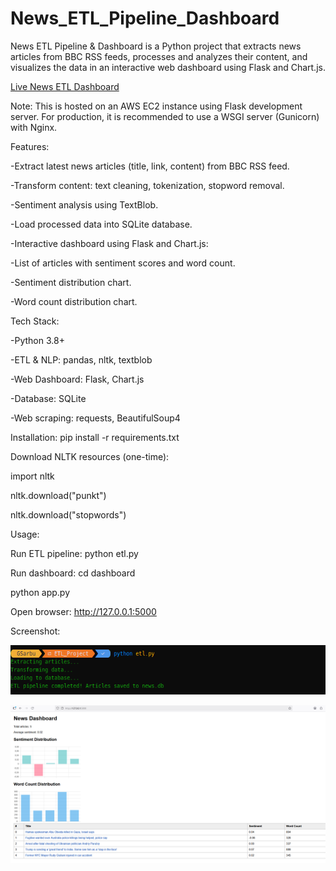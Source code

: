 # News_ETL_Pipeline_Dashboard
News ETL Pipeline & Dashboard is a Python project that extracts news articles from BBC RSS feeds, processes and analyzes their content, and visualizes the data in an interactive web dashboard using Flask and Chart.js. 

[Live News ETL Dashboard](http://13.51.172.144:5000)

Note: This is hosted on an AWS EC2 instance using Flask development server. For production, it is recommended to use a WSGI server (Gunicorn) with Nginx.

Features:

-Extract latest news articles (title, link, content) from BBC RSS feed.

-Transform content: text cleaning, tokenization, stopword removal.

-Sentiment analysis using TextBlob.

-Load processed data into SQLite database.

-Interactive dashboard using Flask and Chart.js:

-List of articles with sentiment scores and word count.

-Sentiment distribution chart.

-Word count distribution chart.

Tech Stack:

-Python 3.8+

-ETL & NLP: pandas, nltk, textblob

-Web Dashboard: Flask, Chart.js

-Database: SQLite

-Web scraping: requests, BeautifulSoup4

Installation: pip install -r requirements.txt

Download NLTK resources (one-time):

import nltk

nltk.download("punkt")

nltk.download("stopwords")

Usage:

Run ETL pipeline: python etl.py

Run dashboard: cd dashboard

python app.py

Open browser: http://127.0.0.1:5000

Screenshot:

![unu](etl.png)

![doi](flask.png)


